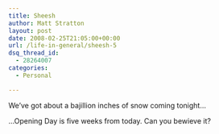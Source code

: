 ```yaml
---
title: Sheesh
author: Matt Stratton
layout: post
date: 2008-02-25T21:05:00+00:00
url: /life-in-general/sheesh-5
dsq_thread_id:
  - 28264007
categories:
  - Personal

---
```

We&#8217;ve got about a bajillion inches of snow coming tonight&#8230;

&#8230;Opening Day is five weeks from today. Can you bewieve it?